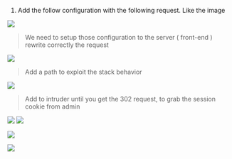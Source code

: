 

1. Add the follow configuration with the following request. Like the image 

![](Pasted_image_20231209221230.png)

> We need to setup those configuration to the server ( front-end ) rewrite correctly the request


![](Pasted_image_20231209221215.png)

> Add a path to exploit the stack behavior


![](Pasted_image_20231209221406.png)


> Add to intruder until you get the 302 request, to grab the session cookie from admin


![](Pasted_image_20231209221528.png)
![](Pasted_image_20231209222254.png)

![](Pasted_image_20231209222428.png)

![](Pasted_image_20231209222441.png)

